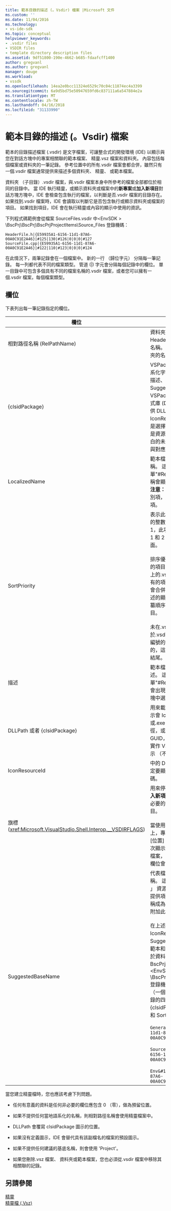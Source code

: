 ```yaml
---
title: 範本目錄的描述 (。Vsdir) 檔案 |Microsoft 文件
ms.custom: ''
ms.date: 11/04/2016
ms.technology:
- vs-ide-sdk
ms.topic: conceptual
helpviewer_keywords:
- .vsdir files
- VSDIR files
- template directory description files
ms.assetid: 9df51800-190e-4662-b685-fdaafcff1400
author: gregvanl
ms.author: gregvanl
manager: douge
ms.workload:
- vssdk
ms.openlocfilehash: 14ea2e0bcc11324e6529c70c04c11874ec4a3399
ms.sourcegitcommit: 6a9d5bd75e50947659fd6c837111a6a547884e2a
ms.translationtype: MT
ms.contentlocale: zh-TW
ms.lasthandoff: 04/16/2018
ms.locfileid: "31133990"
---
```

# <a name="template-directory-description-vsdir-files"></a>範本目錄的描述 (。Vsdir) 檔案
範本的目錄描述檔案 (.vsdir) 是文字檔案，可讓整合式的開發環境 (IDE) 以顯示與您在對話方塊中的專案相關聯的範本檔案、 精靈.vsz 檔案和資料夾。 內容包括每個檔案或資料夾的一筆記錄。 參考位置中的所有.vsdir 檔案會都合併，雖然只有一個.vsdir 檔案通常提供來描述多個資料夾、 精靈、 或範本檔案。  
  
 資料夾 （子目錄）.vsdir 檔案，與.vsdir 檔案本身中所參考的檔案全部都位於相同的目錄中。 當 IDE 執行精靈，或顯示資料夾或檔案中的**新專案**或**加入新項目**對話方塊方塊中，IDE 會檢查包含執行的檔案，以判斷是否.vsdir 檔案的目錄存在。 如果找到.vsdir 檔案時，IDE 會讀取以判斷它是否包含執行或顯示資料夾或檔案的項目。 如果找到項目，IDE 會在執行精靈或內容的顯示中使用的資訊。  
  
 下列程式碼範例會從檔案 SourceFiles.vsdir 中\<EnvSDK > \BscPrj\BscPrj\BscPrjProjectItems\Source_Files 登錄機碼：  
  
```  
HeaderFile.h|{E59935A1-6156-11d1-87A6-00A0C91E2A46}|#125|130|#126|0|0|0|#127  
SourceFile.cpp|{E59935A1-6156-11d1-87A6-00A0C91E2A46}|#122|110|#123|0|0|0|#124  
```  
  
 在此情況下，兩筆記錄會在一個檔案中。 新的一行 （歸位字元） 分隔每一筆記錄。 每一列都代表不同的檔案類型。 管道 (&#124;) 字元會分隔每個記錄中的欄位。 單一目錄中可包含多個具有不同的檔案名稱的.vsdir 檔案，或者您可以擁有一個.vsdir 檔案，每個檔案類型。  
  
## <a name="fields"></a>欄位  
 下表列出每一筆記錄指定的欄位。  
  
|欄位|描述|  
|-----------|-----------------|  
|相對路徑名稱 (RelPathName)|資料夾、 範本或.vsz 檔案，例如 HeaderFile.h 或 MyWizard.vsz 的名稱。 這個欄位也可以用來代表資料夾的名稱。|  
|{clsidPackage}|VSPackage 可讓您存取中的當地語系化字串，例如 LocalizedName、 描述、 IconResourceId 和 SuggestedBaseName，VSPackage 的附屬項目動態連結程式庫 (DLL) 資源的 GUID。 如果未提供 DLLPath，適用於 IconResourceId。 **注意：** 這個欄位是選擇性的除非一或多個先前的欄位是資源識別碼。 這個欄位是通常是空白的未當地語系化文字的第三方精靈與對應的.vsdir 檔案。|  
|LocalizedName|範本檔案或精靈的當地語系化的名稱。 這個欄位可以是字串或表單"#ResID 」 資源識別項。 這個名稱會顯示在**加入新項目** 對話方塊。 **注意：** 如果 LocalizedName 資源識別項，則 {clsidPackage} 是必要項。|  
|SortPriority|表示此範本檔案或精靈的相對優先權的整數。 例如，如果此項目有值為 1，此項目會顯示其他項目旁的值為 1 和 2 或更大的所有項目排序值前面。<br /><br /> 排序優先順序是相對於相同的目錄中的項目。 相同的目錄中可能有一個以上的.vsdir 檔案。 在此情況下，從所有的項目 *。* 該目錄中的 vsdir 檔案會合併。 具有相同優先順序的項目所述的顯示名稱不區分大小寫的詞典編纂順序。 `_wcsicmp`函式用來排序項目。<br /><br /> 未在.vsdir 檔中描述的項目包括大於.vsdir 檔案中列出的最高優先順序編號的優先順序數字。 結果是清單的，這些項目所顯示，不論其名稱的結尾。|  
|描述|範本檔案或精靈的當地語系化的描述。 這個欄位可以是字串或表單"#ResID 」 資源識別項。 此字串會出現在**新專案**或**加入新項目**對話方塊中選取項目時。|  
|DLLPath 或者 {clsidPackage}|用來載入的範本檔案或精靈圖示。 圖示會 IconResourceId 載入做為從.dll 或.exe 檔案的資源。 使用完整路徑，或是使用 VSPackage 的 GUID，可以識別此.dll 或.exe 檔案。 實作 VSPackage 的 DLL 用來載入圖示 （不附屬 DLL）。|  
|IconResourceId|中的 DLL 或 VSPackage 的實作會決定要顯示的圖示的 DLL 的資源識別碼。|  
|旗標 (<xref:Microsoft.VisualStudio.Shell.Interop.__VSDIRFLAGS>)|用來停用或啟用**名稱**和**位置**欄位上**加入新項目** 對話方塊。 值**旗標**欄位是必要的位元旗標的組合十進位對等項目。<br /><br /> 當使用者選取的項目上**新增**索引標籤上，專案會決定是否 [名稱] 欄位和 [位置] 欄位會顯示當**加入新項目**第一次顯示對話方塊。 項目，透過.vsdir 檔案，可以控制只選取項目時是否將欄位會啟用與停用。|  
|SuggestedBaseName|代表檔案、 精靈 」 或範本的預設名稱。 這個欄位是字串或表單"#ResID 」 資源識別項。 IDE 會使用此值來提供項目的預設名稱。 整數值，讓名稱成為唯一的例如 MyFile21.asp 會附加此基底值。<br /><br /> 在上述清單中，描述、 DLLPath、 IconResourceId、 旗標和 SuggestedBaseNumber 僅適用於範本和精靈的檔案。 這些欄位不適用於資料夾中。 這項事實如下所示的 BscPrjProjectItems 檔案中的程式碼\<EnvSDK > \BscPrj\BscPrj\BscPrjProjectItems 登錄機碼。 這個檔案包含三筆記錄 （一個用於每個資料夾） 與每一筆記錄的四個欄位： RelPathName，{clsidPackage}，LocalizedName 和 SortPriority。<br /><br /> `General&#124;{E59935A1-6156-11d1-87A6-00A0C91E2A46}&#124;#110&#124;100`<br /><br /> `Source_Files&#124;{E59935A1-6156-11d1-87A6-00A0C91E2A46}&#124;#111&#124;110`<br /><br /> `Env&#124;{E59935A1-6156-11d1-87A6-00A0C91E2A46}&#124;#112&#124;120`|  
  
 當您建立精靈檔時，您也應該考慮下列問題。  
  
-   任何有意義的資料是任何非必要的欄位應包含 0 （零），做為預留位置。  
  
-   如果不提供任何當地語系化的名稱，則相對路徑名稱會使用精靈檔案中。  
  
-   DLLPath 會覆寫 clsidPackage 圖示的位置。  
  
-   如果沒有定義圖示，IDE 會替代具有該副檔名的檔案的預設圖示。  
  
-   如果不提供任何建議的基底名稱，則會使用 'Project'。  
  
-   如果您刪除.vsz 檔案、 資料夾或範本檔案，您也必須從.vsdir 檔案中移除其相關聯的記錄。  
  
## <a name="see-also"></a>另請參閱  
 [精靈](../../extensibility/internals/wizards.md)   
 [精靈檔 (.Vsz)](../../extensibility/internals/wizard-dot-vsz-file.md)